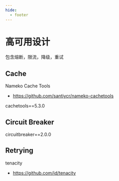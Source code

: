 ```yaml
---
hide:
  - footer
---
```


# 高可用设计

包含熔断，限流，降级，重试

## Cache

Nameko Cache Tools

- https://github.com/santiycr/nameko-cachetools


cachetools==5.3.0


## Circuit Breaker

circuitbreaker==2.0.0


## Retrying

tenacity

- https://github.com/jd/tenacity